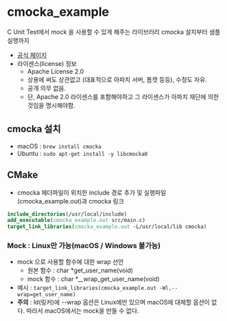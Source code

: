 # cmocka_example
C Unit Test에서 mock 을 사용할 수 있게 해주는 라이브러리 cmocka 설치부터 샘플 실행까지
* [공식 페이지](https://cmocka.org/)
* 라이센스(license) 정보
    - Apache License 2.0
    - 상용에 써도 상관없고 (대표적으로 아파치 서버, 톰캣 등등), 수정도 자유. 
    - 공개 의무 없음. 
    - 단, Apache 2.0 라이센스를 포함해야하고 그 라이센스가 아파치 재단에 의한것임을 명시해야함.

## cmocka 설치
* macOS : `brew install cmocka`
* Ubuntu : `sudo apt-get install -y libcmocka0`

## CMake
* cmocka 헤더파일이 위치한 include 경로 추가 및 실행파일(cmocka_example.out)과 cmocka 링크
```cmake
include_directories(/usr/local/include)
add_executable(cmocka_example.out src/main.c)
target_link_libraries(cmocka_example.out -L/usr/local/lib cmocka)
```

### Mock : Linux만 가능(macOS / Windows 불가능)
* mock 으로 사용할 함수에 대한 wrap 선언
    - 원본 함수 : char *get_user_name(void)
    - mock 함수 : char *__wrap_get_user_name(void)
* 예시 : `target_link_libraries(cmocka_example.out -Wl,--wrap=get_user_name)`
* <b>주의</b> : ld(링커)에 --wrap 옵션은 Linux에만 있으며 macOS에 대체할 옵션이 없다. 따라서 macOS에서는 mock을 만들 수 없다.